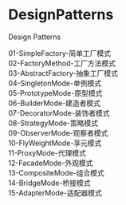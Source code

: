 # DesignPatterns
Design Patterns

01-SimpleFactory-简单工厂模式  
02-FactoryMethod-工厂方法模式  
03-AbstractFactory-抽象工厂模式  
04-SingletonMode-单例模式    
05-PrototypeMode-原型模式    
06-BuilderMode-建造者模式  
07-DecoratorMode-装饰者模式  
08-StrategyMode-策略模式  
09-ObserverMode-观察者模式  
10-FlyWeightMode-享元模式  
11-ProxyMode-代理模式  
12-FacadeMode-外观模式  
13-CompositeMode-组合模式  
14-BridgeMode-桥接模式  
15-AdapterMode-适配器模式  

